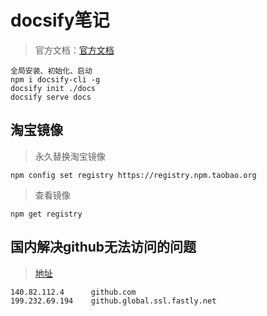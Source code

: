 
# docsify笔记

> 官方文档：[官方文档](https://docsify.js.org/#/zh-cn/quickstart)

```shell
全局安装、初始化、启动
npm i docsify-cli -g
docsify init ./docs
docsify serve docs
```

## 淘宝镜像

> 永久替换淘宝镜像

```shell
npm config set registry https://registry.npm.taobao.org
```

> 查看镜像

```shell
npm get registry
```
## 国内解决github无法访问的问题
> [地址](https://www.jianshu.com/p/8fcc2acd77a7)
```shell
140.82.112.4      github.com
199.232.69.194    github.global.ssl.fastly.net
```